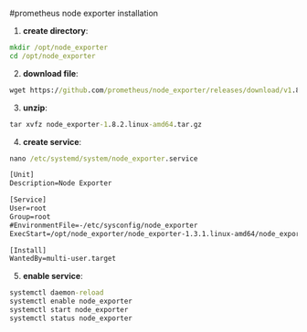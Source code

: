 #prometheus node exporter installation

1. **create directory**:
```cmd
mkdir /opt/node_exporter
cd /opt/node_exporter
```
2. **download file**:
```cmd
wget https://github.com/prometheus/node_exporter/releases/download/v1.8.2/node_exporter-1.8.2.linux-amd64.tar.gz
```
3. **unzip**:
```cmd
tar xvfz node_exporter-1.8.2.linux-amd64.tar.gz
```
4. **create service**:
```cmd
nano /etc/systemd/system/node_exporter.service

[Unit]
Description=Node Exporter

[Service]
User=root
Group=root
#EnvironmentFile=-/etc/sysconfig/node_exporter
ExecStart=/opt/node_exporter/node_exporter-1.3.1.linux-amd64/node_exporter

[Install]
WantedBy=multi-user.target
```
5. **enable service**:
```cmd
systemctl daemon-reload
systemctl enable node_exporter
systemctl start node_exporter
systemctl status node_exporter
```
